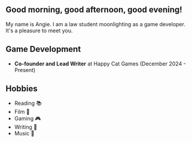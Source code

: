 
## Good morning, good afternoon, good evening!
My name is Angie. I am a law student moonlighting as a game developer. It's a pleasure to meet you.

## Game Development
- **Co-founder and Lead Writer** at Happy Cat Games (December 2024 - Present)

## Hobbies
- Reading 📚
- Film 🎥
- Gaming 🎮
- Writing 📝
- Music 🎸

